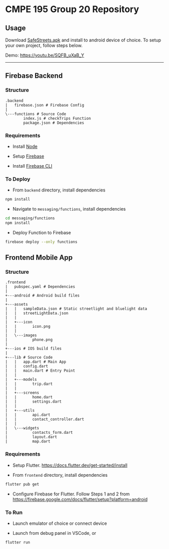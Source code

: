 # CMPE 195 Group 20 Repository

## Usage

Download [SafeStreets.apk](https://github.com/christiandaga/cmpe195group20/releases/latest/download/SafeStreets.apk) and install to android device of choice. To setup your own project, follow steps below.

Demo: <https://youtu.be/SQFB_uXaB_Y>

___

## Firebase Backend

### Structure

```text
.backend
|   firebase.json # Firebase Config
|   
\---functions # Source Code
        index.js # checkTrips Function
        package.json # Dependencies
```

### Requirements

- Install [Node](https://nodejs.org/en/)

- Setup [Firebase](https://firebase.google.com/)

- Install [Firebase CLI](https://firebase.google.com/docs/cli)

### To Deploy

- From `backend` directory, install dependencies

```bash
npm install
```

- Navigate to `messaging/functions`, install dependencies

```bash
cd messaging/functions
npm install
```

- Deploy Function to Firebase

```bash
firebase deploy --only functions
```

## Frontend Mobile App

### Structure

```text
.frontend
|   pubspec.yaml # Dependencies
|       
+---android # Android build files
|               
+---assets
|   |   sampleData.json # Static streetlight and bluelight data
|   |   streetLightData.json
|   |   
|   +---icon
|   |       icon.png
|   |       
|   \---images
|           phone.png
|                                   
+---ios # IOS build files
|               
+---lib # Source Code
|   |   app.dart # Main App
|   |   config.dart
|   |   main.dart # Entry Point
|   |   
|   +---models
|   |       trip.dart
|   |       
|   +---screens
|   |       home.dart
|   |       settings.dart
|   |       
|   +---utils
|   |       api.dart
|   |       contact_controller.dart
|   |       
|   \---widgets
|           contacts_form.dart
|           layout.dart
|           map.dart
```

### Requirements

- Setup Flutter. <https://docs.flutter.dev/get-started/install>

- From `frontend` directory, install dependencies

```bash
flutter pub get
```

- Configure Firebase for Flutter. Follow Steps 1 and 2 from <https://firebase.google.com/docs/flutter/setup?platform=android>

### To Run

- Launch emulator of choice or connect device

- Launch from debug panel in VSCode, or

```bash
flutter run
```
